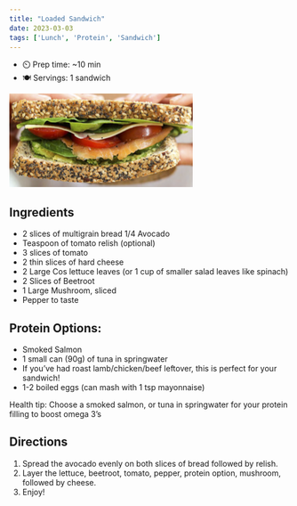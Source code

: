 ```yaml
---
title: "Loaded Sandwich"
date: 2023-03-03
tags: ['Lunch', 'Protein', 'Sandwich']
---
```


- ⏲️ Prep time: ~10 min
- 🍽️ Servings: 1 sandwich

![Loaded Sandwich](/recipes/pix/loaded-sandwich.png)

## Ingredients

- 2 slices of multigrain bread 1/4 Avocado
- Teaspoon of tomato relish (optional)
- 3 slices of tomato
 - 2 thin slices of hard cheese
- 2 Large Cos lettuce leaves (or 1 cup of smaller salad leaves like spinach)
- 2 Slices of Beetroot
- 1 Large Mushroom, sliced
- Pepper to taste


## Protein Options:

- Smoked Salmon
- 1 small can (90g) of tuna in springwater
- If you’ve had roast lamb/chicken/beef leftover, this is perfect for your sandwich!
- 1-2 boiled eggs (can mash with 1 tsp mayonnaise)

Health tip: Choose a smoked salmon, or tuna in springwater for your protein filling to boost omega 3’s

## Directions

1. Spread the avocado evenly on both slices of bread followed by relish.
2. Layer the lettuce, beetroot, tomato, pepper, protein option, mushroom, followed by cheese.
3. Enjoy!
